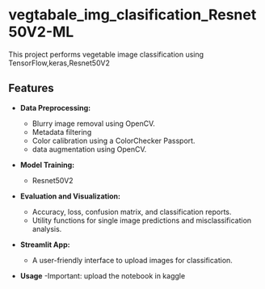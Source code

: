 # vegtabale_img_clasification_Resnet50V2-ML

This project performs vegetable image classification using TensorFlow,keras,Resnet50V2

## Features

- **Data Preprocessing:**  
  - Blurry image removal using OpenCV.
  - Metadata filtering
  - Color calibration using a ColorChecker Passport.
  - data augmentation using OpenCV.
  
- **Model Training:**  
  - Resnet50V2
  
- **Evaluation and Visualization:**  
  - Accuracy, loss, confusion matrix, and classification reports.
  - Utility functions for single image predictions and misclassification analysis.
  
- **Streamlit App:**  
  - A user-friendly interface to upload images for classification.


- **Usage**
  -Important: upload the notebook in kaggle   

